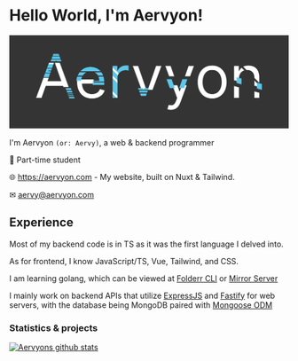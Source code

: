 # Hello World, I'm Aervyon!

<p>
    <img src="https://github.com/Aervyon/Aervyon/blob/master/New-Header.svg?raw=true" alt="A small banner, you aren't missing much. It's just a fancy typographical banner of the name 'Aervyon'" width="1500px"></i>
</p>

I'm Aervyon `(or: Aervy)`, a web & backend programmer

🏫 Part-time student

🌐 https://aervyon.com - My website, built on Nuxt & Tailwind.

✉ aervy@aervyon.com

## Experience

Most of my backend code is in TS as it was the first language I delved into.

As for frontend, I know JavaScript/TS, Vue, Tailwind, and CSS.

I am learning golang, which can be viewed at [Folderr CLI](https://github.com/Folderr/foldcli) or [Mirror Server](https://github.com/Folderr/Mirror-Server)

I mainly work on backend APIs that utilize <a href="https://expressjs.com">ExpressJS</a> and <a href="https://fastify.io">Fastify</a> for web servers, with the database being MongoDB paired with <a href="https://https://mongoosejs.com/">Mongoose ODM</a>

### Statistics & projects

[![Aervyons github stats](https://github-readme-stats.vercel.app/api?username=Aervyon&hide=["contribs","issues","prs"]&show_icons=true&hide_rank=true&bg_color=464646&text_color=ffffff&title_color=77C8FF)](https://github.com/Aervyon)
